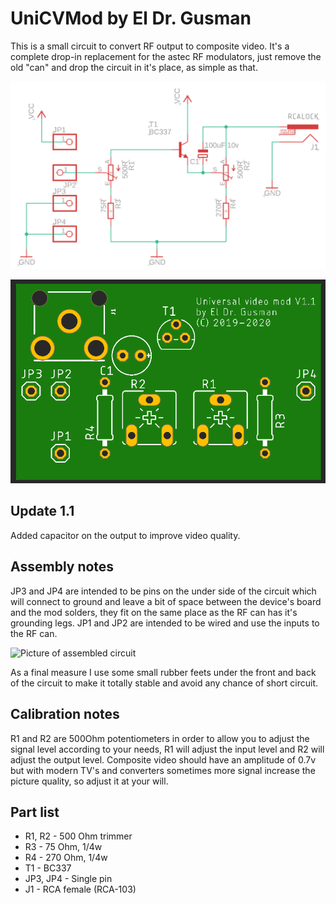 # UniCVMod by El Dr. Gusman

This is a small circuit to convert RF output to composite video. It's a complete drop-in replacement for the astec RF modulators, just remove the old "can" and drop the circuit in it's place, as simple as that.

![Schematic](https://raw.githubusercontent.com/gusmanb/unicvmod/master/Schematic.png)

![PCB](https://raw.githubusercontent.com/gusmanb/unicvmod/master/PCB.png)

## Update 1.1

Added capacitor on the output to improve video quality.

## Assembly notes

JP3 and JP4 are intended to be pins on the under side of the circuit which will connect to ground and leave a bit of space between the device's board and the mod solders, they fit on the same place as the RF can has it's grounding legs. JP1 and JP2 are intended to be wired and use the inputs to the RF can.

![Picture of assembled circuit](https://i.imgur.com/YFvb8o5.png)

As a final measure I use some small rubber feets under the front and back of the circuit to make it totally stable and avoid any chance of short circuit.

## Calibration notes

R1 and R2 are 500Ohm potentiometers in order to allow you to adjust the signal level according to your needs, R1 will adjust the input level and R2 will adjust the output level. Composite video should have an amplitude of 0.7v but with modern TV's and converters sometimes more signal increase the picture quality, so adjust it at your will.

## Part list

- R1, R2    -     500 Ohm trimmer
- R3        -     75 Ohm, 1/4w
- R4        -     270 Ohm, 1/4w
- T1        -     BC337
- JP3, JP4  -     Single pin
- J1        -     RCA female (RCA-103)
